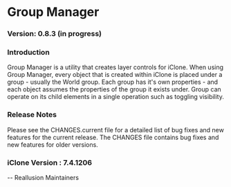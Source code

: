 # Group Manager

### Version: 0.8.3 (in progress)

### Introduction

Group Manager is a utility that creates layer controls for iClone. When using Group Manager, every object that is created within iClone is placed under a group - usually the World group. Each group has it's own properties - and each object assumes the properties of the group it exists under. Group can operate on its child elements in a single operation such as toggling visibility.

### Release Notes

Please see the CHANGES.current file for a detailed list of bug fixes and
new features for the current release. The CHANGES file contains bug fixes
and new features for older versions.

### iClone Version : 7.4.1206


 -- Reallusion Maintainers
